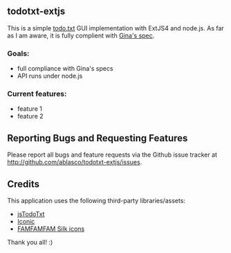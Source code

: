 todotxt-extjs
-------------

This is a simple [todo.txt](http://todotxt.com/) GUI implementation with ExtJS4 and node.js.
As far as I am aware, it is fully complient with [Gina's spec](https://github.com/ginatrapani/todo.txt-touch/wiki/Todo.txt-File-Format).

### Goals:

 - full compliance with Gina's specs
 - API runs under node.js

### Current features:

 - feature 1
 - feature 2


Reporting Bugs and Requesting Features
--------------------------------------

Please report all bugs and feature requests via the Github issue tracker at http://github.com/ablasco/todotxt-extjs/issues.


Credits
-------

This application uses the following third-party libraries/assets:

 - [jsTodoTxt](https://github.com/jmhobbs/jsTodoTxt/)
 - [Iconic](http://somerandomdude.com/work/iconic/)
 - [FAMFAMFAM Silk icons](http://www.famfamfam.com/lab/icons/silk)

Thank you all! :)
